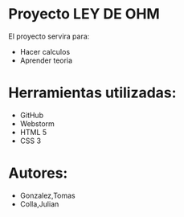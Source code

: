 # Proyecto LEY DE OHM

El proyecto servira para:
* Hacer calculos
* Aprender teoria

# Herramientas utilizadas:
* GitHub
* Webstorm
* HTML 5
* CSS 3

# Autores:
* Gonzalez,Tomas
* Colla,Julian




